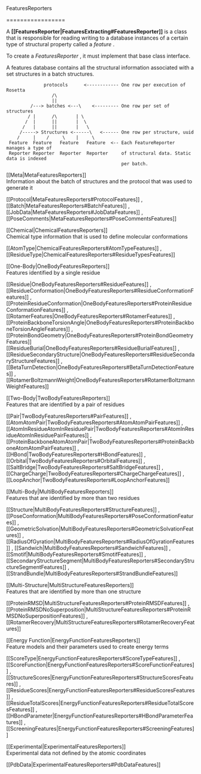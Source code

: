 <!-- --- title: Featurereporters -->FeaturesReporters
=================

A **[[FeaturesReporter|FeaturesExtracting#FeaturesReporter]]** is a class that is responsible for reading writing to a database instances of a certain type of structural property called a *feature* .

To create a *FeaturesReporter* , it must implement that base class interface.

A features database contains all the structural information associated with a set structures in a batch structures.

                  protocols      <------------ One row per execution of Rosetta
                     /\
                     ||
             /---> batches <---\    <--------- One row per set of structures
            / |      /\       | \                
           /  |      ||       |  \
          /   |      ||       |   \
         /-----> Structures <------\   <------ One row per structure, uuid 
        /     |    /     \    |     \
     Feature  Feature   Feature   Feature  <-- Each FeatureReporter manages a type of    
     Reporter Reporter  Reporter  Reporter     of structural data. Static data is indexed 
                                               per batch.

 [[Meta|MetaFeaturesReporters]]   
Information about the batch of structures and the protocol that was used to generate it

[[Protocol|MetaFeaturesReporters#ProtocolFeatures]] , [[Batch|MetaFeaturesReporters#BatchFeatures]] , [[JobData|MetaFeaturesReporters#JobDataFeatures]] , [[PoseComments|MetaFeaturesReporters#PoseCommentsFeatures]]

 [[Chemical|ChemicalFeaturesReporters]]   
Chemical type information that is used to define molecular conformations

[[AtomType|ChemicalFeaturesReporters#AtomTypeFeatures]] , [[ResidueType|ChemicalFeaturesReporters#ResidueTypesFeatures]]

 [[One-Body|OneBodyFeaturesReporters]]   
Features identified by a single residue

[[Residue|OneBodyFeaturesReporters#ResidueFeatures]] , [[ResidueConformation|OneBodyFeaturesReporters#ResidueConformationFeatures]] , [[ProteinResidueConformation|OneBodyFeaturesReporters#ProteinResidueConformationFeatures]] , [[RotamerFeatures|OneBodyFeaturesReporters#RotamerFeatures]] , [[ProteinBackboneTorsionAngle|OneBodyFeaturesReporters#ProteinBackboneTorsionAngleFeatures]] , [[ProteinBondGeometry|OneBodyFeaturesReporters#ProteinBondGeometryFeatures]] [[ResidueBurial|OneBodyFeaturesReporters#ResidueBurialFeatures]] , [[ResidueSecondaryStructure|OneBodyFeaturesReporters#ResidueSecondaryStructureFeatures]] , [[BetaTurnDetection|OneBodyFeaturesReporters#BetaTurnDetectionFeatures]] , [[RotamerBoltzmannWeight|OneBodyFeaturesReporters#RotamerBoltzmannWeightFeatures]]

 [[Two-Body|TwoBodyFeaturesReporters]]   
Features that are identified by a pair of residues

[[Pair|TwoBodyFeaturesReporters#PairFeatures]] , [[AtomAtomPair|TwoBodyFeaturesReporters#AtomAtomPairFeatures]] , [[AtomInResidueAtomInResiduePair|TwoBodyFeaturesReporters#AtomInResidueAtomInResiduePairFeatures]] , [[ProteinBackboneAtomAtomPair|TwoBodyFeaturesReporters#ProteinBackboneAtomAtomPairFeatures]] , [[HBond|TwoBodyFeaturesReporters#HBondFeatures]] , [[Orbital|TwoBodyFeaturesReporters#OrbitalFeatures]] , [[SaltBridge|TwoBodyFeaturesReporters#SaltBridgeFeatures]] , [[ChargeCharge|TwoBodyFeaturesReporters#ChargeChargeFeatures]] , [[LoopAnchor|TwoBodyFeaturesReporters#LoopAnchorFeatures]]

 [[Multi-Body|MultiBodyFeaturesReporters]]   
Features that are identified by more than two residues

[[Structure|MultiBodyFeaturesReporters#StructureFeatures]] , [[PoseConformation|MultiBodyFeaturesReporters#PoseConformationFeatures]] , [[GeometricSolvation|MultiBodyFeaturesReporters#GeometricSolvationFeatures]] , [[RadiusOfGyration|MultiBodyFeaturesReporters#RadiusOfGyrationFeatures]] , [[Sandwich|MultiBodyFeaturesReporters#SandwichFeatures]] , [[Smotif|MultiBodyFeaturesReporters#SmotifFeatures]] , [[SecondaryStructureSegment|MultiBodyFeaturesReporters#SecondaryStructureSegmentFeatures]] , [[StrandBundle|MultiBodyFeaturesReporters#StrandBundleFeatures]]

 [[Multi-Structure|MultiStructureFeaturesReporters]]   
Features that are identified by more than one structure

[[ProteinRMSD|MultiStructureFeaturesReporters#ProteinRMSDFeatures]] , [[ProteinRMSDNoSuperposition|MultiStructureFeaturesReporters#ProteinRMSDNoSuperpositionFeatures]] , [[RotamerRecovery|MultiStructureFeaturesReporters#RotamerRecoveryFeatures]]

 [[Energy Function|EnergyFunctionFeaturesReporters]]   
Feature models and their parameters used to create energy terms

[[ScoreType|EnergyFunctionFeaturesReporters#ScoreTypeFeatures]] , [[ScoreFunction|EnergyFunctionFeaturesReporters#ScoreFunctionFeatures]] , [[StructureScores|EnergyFunctionFeaturesReporters#StructureScoresFeatures]] , [[ResidueScores|EnergyFunctionFeaturesReporters#ResidueScoresFeatures]] , [[ResidueTotalScores|EnergyFunctionFeaturesReporters#ResidueTotalScoresFeatures]] , [[HBondParameter|EnergyFunctionFeaturesReporters#HBondParameterFeatures]] , [[ScreeningFeatures|EnergyFunctionFeaturesReporters#ScreeningFeatures]]

 [[Experimental|ExperimentalFeaturesReporters]]   
Experimental data not defined by the atomic coordinates

[[PdbData|ExperimentalFeaturesReporters#PdbDataFeatures]]


